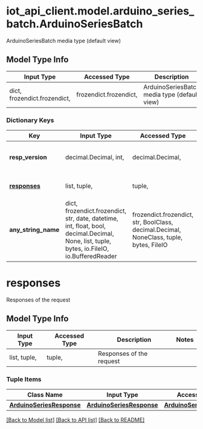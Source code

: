 # iot_api_client.model.arduino_series_batch.ArduinoSeriesBatch

ArduinoSeriesBatch media type (default view)

## Model Type Info
Input Type | Accessed Type | Description | Notes
------------ | ------------- | ------------- | -------------
dict, frozendict.frozendict,  | frozendict.frozendict,  | ArduinoSeriesBatch media type (default view) | 

### Dictionary Keys
Key | Input Type | Accessed Type | Description | Notes
------------ | ------------- | ------------- | ------------- | -------------
**resp_version** | decimal.Decimal, int,  | decimal.Decimal,  | Response version | value must be a 64 bit integer
**[responses](#responses)** | list, tuple,  | tuple,  | Responses of the request | 
**any_string_name** | dict, frozendict.frozendict, str, date, datetime, int, float, bool, decimal.Decimal, None, list, tuple, bytes, io.FileIO, io.BufferedReader | frozendict.frozendict, str, BoolClass, decimal.Decimal, NoneClass, tuple, bytes, FileIO | any string name can be used but the value must be the correct type | [optional]

# responses

Responses of the request

## Model Type Info
Input Type | Accessed Type | Description | Notes
------------ | ------------- | ------------- | -------------
list, tuple,  | tuple,  | Responses of the request | 

### Tuple Items
Class Name | Input Type | Accessed Type | Description | Notes
------------- | ------------- | ------------- | ------------- | -------------
[**ArduinoSeriesResponse**](ArduinoSeriesResponse.md) | [**ArduinoSeriesResponse**](ArduinoSeriesResponse.md) | [**ArduinoSeriesResponse**](ArduinoSeriesResponse.md) |  | 

[[Back to Model list]](../../README.md#documentation-for-models) [[Back to API list]](../../README.md#documentation-for-api-endpoints) [[Back to README]](../../README.md)

